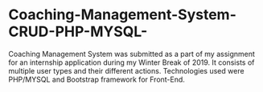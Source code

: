 # Coaching-Management-System-CRUD-PHP-MYSQL-
Coaching Management System was submitted as a part of my assignment for an internship application during my Winter Break of 2019. 
It consists of multiple user types and their different actions. Technologies used were PHP/MYSQL and Bootstrap framework for Front-End.
